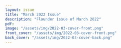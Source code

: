```yaml
---
layout: issue
title: "March 2022 Issue"
description: "Flounder issue of March 2022"
pdf: 
image: "/assets/img/2022-03-cover-front.png"
front_cover: "/assets/img/2022-03-cover-front.png"
back_cover: "/assets/img/2022-03-cover-back.png"
---
```

